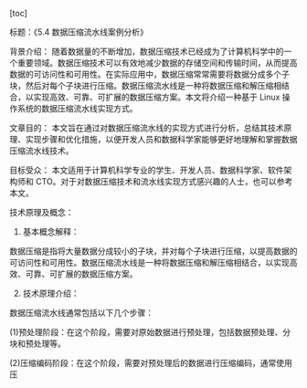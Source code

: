
[toc]                    
                
                
标题：《5.4 数据压缩流水线案例分析》

背景介绍：
随着数据量的不断增加，数据压缩技术已经成为了计算机科学中的一个重要领域。数据压缩技术可以有效地减少数据的存储空间和传输时间，从而提高数据的可访问性和可用性。在实际应用中，数据压缩常常需要将数据分成多个子块，然后对每个子块进行压缩。数据压缩流水线是一种将数据压缩和解压缩相结合，以实现高效、可靠、可扩展的数据压缩方案。本文将介绍一种基于 Linux 操作系统的数据压缩流水线实现方式。

文章目的：
本文旨在通过对数据压缩流水线的实现方式进行分析，总结其技术原理、实现步骤和优化措施，以便开发人员和数据科学家能够更好地理解和掌握数据压缩流水线技术。

目标受众：
本文适用于计算机科学专业的学生、开发人员、数据科学家、软件架构师和 CTO。对于对数据压缩技术和流水线实现方式感兴趣的人士，也可以参考本文。

技术原理及概念：

1. 基本概念解释：

数据压缩是指将大量数据分成较小的子块，并对每个子块进行压缩，以提高数据的可访问性和可用性。数据压缩流水线是一种将数据压缩和解压缩相结合，以实现高效、可靠、可扩展的数据压缩方案。

2. 技术原理介绍：

数据压缩流水线通常包括以下几个步骤：

(1)预处理阶段：在这个阶段，需要对原始数据进行预处理，包括数据预处理、分块和预处理等。

(2)压缩编码阶段：在这个阶段，需要对预处理后的数据进行压缩编码，通常使用压

